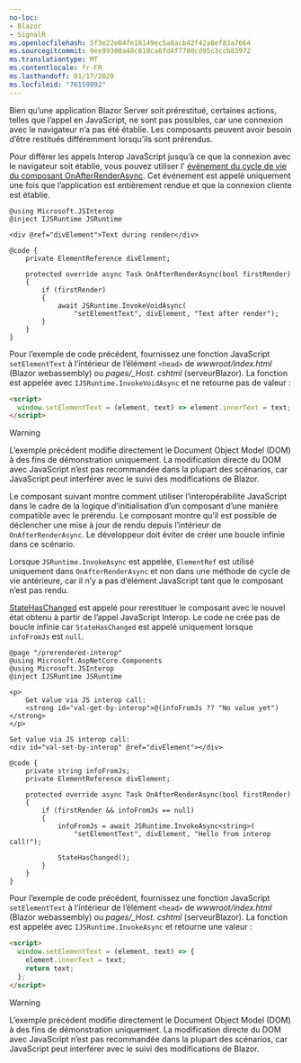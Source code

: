 ```yaml
---
no-loc:
- Blazor
- SignalR
ms.openlocfilehash: 5f3e22e04fe18149ec5a8acb42f42a8ef83a7664
ms.sourcegitcommit: 9ee99300a48c810ca6fd4f7700cd95c3ccb85972
ms.translationtype: MT
ms.contentlocale: fr-FR
ms.lasthandoff: 01/17/2020
ms.locfileid: "76159892"
---
```

Bien qu’une application Blazor Server soit prérestitué, certaines actions, telles que l’appel en JavaScript, ne sont pas possibles, car une connexion avec le navigateur n’a pas été établie. Les composants peuvent avoir besoin d’être restitués différemment lorsqu’ils sont prérendus.

Pour différer les appels Interop JavaScript jusqu’à ce que la connexion avec le navigateur soit établie, vous pouvez utiliser l' [événement du cycle de vie du composant OnAfterRenderAsync](xref:blazor/lifecycle#after-component-render). Cet événement est appelé uniquement une fois que l’application est entièrement rendue et que la connexion cliente est établie.

```cshtml
@using Microsoft.JSInterop
@inject IJSRuntime JSRuntime

<div @ref="divElement">Text during render</div>

@code {
    private ElementReference divElement;

    protected override async Task OnAfterRenderAsync(bool firstRender)
    {
        if (firstRender)
        {
            await JSRuntime.InvokeVoidAsync(
                "setElementText", divElement, "Text after render");
        }
    }
}
```

Pour l’exemple de code précédent, fournissez une fonction JavaScript `setElementText` à l’intérieur de l’élément `<head>` de *wwwroot/index.html* (Blazor webassembly) ou *pages/_Host. cshtml* (serveurBlazor). La fonction est appelée avec `IJSRuntime.InvokeVoidAsync` et ne retourne pas de valeur :

```html
<script>
  window.setElementText = (element, text) => element.innerText = text;
</script>
```

> [!WARNING]
> L’exemple précédent modifie directement le Document Object Model (DOM) à des fins de démonstration uniquement. La modification directe du DOM avec JavaScript n’est pas recommandée dans la plupart des scénarios, car JavaScript peut interférer avec le suivi des modifications de Blazor.

Le composant suivant montre comment utiliser l’interopérabilité JavaScript dans le cadre de la logique d’initialisation d’un composant d’une manière compatible avec le prérendu. Le composant montre qu’il est possible de déclencher une mise à jour de rendu depuis l’intérieur de `OnAfterRenderAsync`. Le développeur doit éviter de créer une boucle infinie dans ce scénario.

Lorsque `JSRuntime.InvokeAsync` est appelée, `ElementRef` est utilisé uniquement dans `OnAfterRenderAsync` et non dans une méthode de cycle de vie antérieure, car il n’y a pas d’élément JavaScript tant que le composant n’est pas rendu.

[StateHasChanged](xref:blazor/lifecycle#state-changes) est appelé pour rerestituer le composant avec le nouvel état obtenu à partir de l’appel JavaScript Interop. Le code ne crée pas de boucle infinie car `StateHasChanged` est appelé uniquement lorsque `infoFromJs` est `null`.

```cshtml
@page "/prerendered-interop"
@using Microsoft.AspNetCore.Components
@using Microsoft.JSInterop
@inject IJSRuntime JSRuntime

<p>
    Get value via JS interop call:
    <strong id="val-get-by-interop">@(infoFromJs ?? "No value yet")</strong>
</p>

Set value via JS interop call:
<div id="val-set-by-interop" @ref="divElement"></div>

@code {
    private string infoFromJs;
    private ElementReference divElement;

    protected override async Task OnAfterRenderAsync(bool firstRender)
    {
        if (firstRender && infoFromJs == null)
        {
            infoFromJs = await JSRuntime.InvokeAsync<string>(
                "setElementText", divElement, "Hello from interop call!");

            StateHasChanged();
        }
    }
}
```

Pour l’exemple de code précédent, fournissez une fonction JavaScript `setElementText` à l’intérieur de l’élément `<head>` de *wwwroot/index.html* (Blazor webassembly) ou *pages/_Host. cshtml* (serveurBlazor). La fonction est appelée avec `IJSRuntime.InvokeAsync` et retourne une valeur :

```html
<script>
  window.setElementText = (element, text) => {
    element.innerText = text;
    return text;
  };
</script>
```

> [!WARNING]
> L’exemple précédent modifie directement le Document Object Model (DOM) à des fins de démonstration uniquement. La modification directe du DOM avec JavaScript n’est pas recommandée dans la plupart des scénarios, car JavaScript peut interférer avec le suivi des modifications de Blazor.
